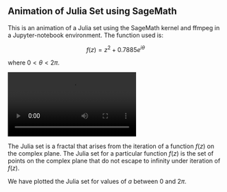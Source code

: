 ## Animation of Julia Set using SageMath

This is an animation of a Julia set using the SageMath kernel and ffmpeg in a Jupyter-notebook environment. The function used is:

$$
f(z) = z^2 + 0.7885 e^{i \theta}
$$

where $0 < \theta < 2 \pi$. 

![Julia set animation](julia_brown_12x.mp4)


The Julia set is a fractal that arises from the iteration of a function $f(z)$ on the complex plane. The Julia set for a particular function $f(z)$ is the set of points on the complex plane that do not escape to infinity under iteration of $f(z)$.

We have plotted the Julia set for values of $a$ between $0$ and $2\pi$. 
